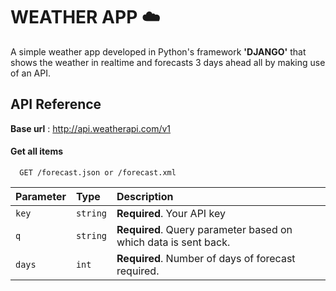 # WEATHER APP :cloud:

A simple weather app developed in Python's framework **'DJANGO'** that shows the weather in realtime and forecasts 3 days ahead all by making use of an API.

## API Reference

**Base url** : http://api.weatherapi.com/v1

#### Get all items

```http
  GET /forecast.json or /forecast.xml
```

| Parameter | Type     | Description                                                     |
| :-------- | :------- | :-------------------------------------------------------------- |
| `key`     | `string` | **Required**. Your API key                                      |
| `q`       | `string` | **Required**. Query parameter based on which data is sent back. |
| `days`    | `int`    | **Required**. Number of days of forecast required.              |
